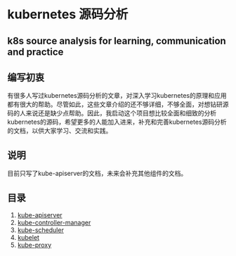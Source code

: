 # kubernetes 源码分析
## k8s source analysis for learning, communication and practice

## 编写初衷
有很多人写过kubernetes源码分析的文章，对深入学习kubernetes的原理和应用都有很大的帮助。尽管如此，这些文章介绍的还不够详细，不够全面，对想钻研源码的人来说还是缺少点帮助。因此，我启动这个项目想比较全面和细致的分析kubernetes的源码，希望更多的人能加入进来，补充和完善kubernetes源码分析的文档，以供大家学习、交流和实践。

## 说明
目前只写了kube-apiserver的文档，未来会补充其他组件的文档。

## 目录
1. [kube-apiserver](./kube-apiserver/kube-apiserver.md)
2. [kube-controller-manager](./kube-controller-manager/kube-controller-manager.md)
3. [kube-scheduler](./kube-scheduler/kube-scheduler.md)
4. [kubelet](./kubelet/kubelet.md)
5. [kube-proxy](./kube-proxy/kube-proxy.md)
